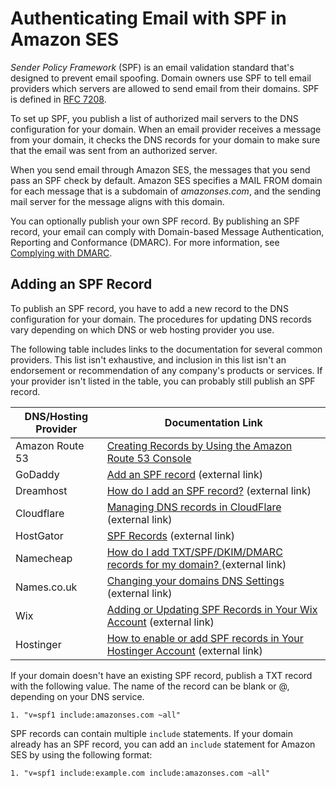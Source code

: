 # Authenticating Email with SPF in Amazon SES<a name="send-email-authentication-spf"></a>

*Sender Policy Framework* \(SPF\) is an email validation standard that's designed to prevent email spoofing\. Domain owners use SPF to tell email providers which servers are allowed to send email from their domains\. SPF is defined in [RFC 7208](https://tools.ietf.org/html/rfc7208)\.

To set up SPF, you publish a list of authorized mail servers to the DNS configuration for your domain\. When an email provider receives a message from your domain, it checks the DNS records for your domain to make sure that the email was sent from an authorized server\.

When you send email through Amazon SES, the messages that you send pass an SPF check by default\. Amazon SES specifies a MAIL FROM domain for each message that is a subdomain of *amazonses\.com*, and the sending mail server for the message aligns with this domain\.

You can optionally publish your own SPF record\. By publishing an SPF record, your email can comply with Domain\-based Message Authentication, Reporting and Conformance \(DMARC\)\. For more information, see [Complying with DMARC](send-email-authentication-dmarc.md)\.

## Adding an SPF Record<a name="send-email-authentication-spf-records"></a>

To publish an SPF record, you have to add a new record to the DNS configuration for your domain\. The procedures for updating DNS records vary depending on which DNS or web hosting provider you use\.

The following table includes links to the documentation for several common providers\. This list isn't exhaustive, and inclusion in this list isn't an endorsement or recommendation of any company's products or services\. If your provider isn't listed in the table, you can probably still publish an SPF record\.


| DNS/Hosting Provider | Documentation Link | 
| --- | --- | 
| Amazon Route 53 | [Creating Records by Using the Amazon Route 53 Console](https://docs.aws.amazon.com/Route53/latest/DeveloperGuide/resource-record-sets-creating.html) | 
|  GoDaddy  |  [Add an SPF record](https://www.godaddy.com/help/add-an-spf-record-19218) \(external link\)  | 
|  Dreamhost  |  [How do I add an SPF record?](https://help.dreamhost.com/hc/en-us/articles/216106197-How-do-I-add-an-SPF-record-) \(external link\)  | 
|  Cloudflare  |  [Managing DNS records in CloudFlare](https://support.cloudflare.com/hc/en-us/articles/360019093151) \(external link\)  | 
|  HostGator  |  [SPF Records](https://www.hostgator.com/help/article/spf-records) \(external link\)  | 
|  Namecheap  |  [How do I add TXT/SPF/DKIM/DMARC records for my domain? ](https://www.namecheap.com/support/knowledgebase/article.aspx/317/2237/how-do-i-add-txtspfdkimdmarc-records-for-my-domain) \(external link\)  | 
|  Names\.co\.uk  |  [Changing your domains DNS Settings](https://www.names.co.uk/support/1156-changing_your_domains_dns_settings.html) \(external link\)  | 
|  Wix  |  [Adding or Updating SPF Records in Your Wix Account](https://support.wix.com/en/article/adding-or-updating-spf-records-in-your-wix-account) \(external link\)  | 
|  Hostinger  |  [How to enable or add SPF records in Your Hostinger Account](https://www.hostinger.com/how-to/how-to-enable-or-add-spf-records) \(external link\)  | 

If your domain doesn't have an existing SPF record, publish a TXT record with the following value\. The name of the record can be blank or @, depending on your DNS service\.

```
1. "v=spf1 include:amazonses.com ~all"
```

SPF records can contain multiple `include` statements\. If your domain already has an SPF record, you can add an `include` statement for Amazon SES by using the following format: 

```
1. "v=spf1 include:example.com include:amazonses.com ~all"
```
